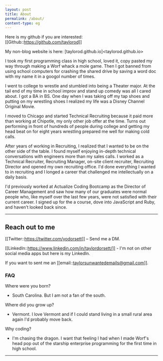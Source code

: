 ```yaml
---
layout: post
title: About
permalink: /about/
content-type: eg
---
```


Here is my github if you are interested: [[Github::https://github.com/taylorod]]

My non-blog website is here: [taylorod.github.io]<taylorod.github.io>

I took my first programming class in high school, loved it, copy pasted my way through making a Worf whack a mole game. Then I got banned from using school computers for crashing the shared drive by saving a word doc with my name it in a googol number of times.

I went to college to wrestle and stumbled into being a Theater major. At the tail end of my time in school improv and stand up comedy was all I cared about. I got a BA in BS. One day when I was taking off my tap shoes and putting on my wrestling shoes I realized my life was a Disney Channel Original Movie.

I moved to Chicago and started Technical Recruiting because it paid more than working at Chipotle, my only other job offer at the time. Turns out performing in front of hundreds of people during college and getting my head beat on for eight years wrestling prepared me well for making cold calls.

After years of working in Recruiting, I realized that I wanted to be on the other side of the table. I found myself enjoying in-depth technical conversations with engineers more than my sales calls. I worked as a Technical Recruiter, Recruiting Manager, on-site client recruiter, Recruiting Director and opened my own recruiting office. I'd done everything I wanted to in recruiting and I longed a career that challenged me intellectually on a daily basis.

I'd previously worked at Actualize Coding Bootcamp as the Director of Career Management and saw how many of our graduates were normal people who, like myself over the last few years, were not satisfied with their current career. I signed up for the a course, dove into JavaScript and Ruby, and haven’t looked back since.

---

## Reach out to me

[[Twitter::https://twitter.com/yodorsett]] – Send me a DM.

[[LinkedIn::https://www.linkedin.com/in/taylordorsett/]] - I'm not on other social media apps but here is my LinkedIn.

If you want to sent me an [[email::taylorsunwantedemails@gmail.com]].

### FAQ

Where were you born?

- South Carolina. But I am not a fan of the south.

Where did you grow up?

- Vermont. I love Vermont and if I could stand living in a small rural area again I'd probably move back.

Why coding?

- I'm chasing the dragon. I want that feeling I had when I made Worf's head pop out of the starship enterprise programming for the first time in high school.

---
